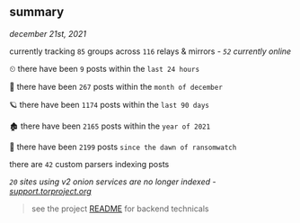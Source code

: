 
## summary
_december 21st, 2021_

currently tracking `85` groups across `116` relays & mirrors - _`52` currently online_

⏲ there have been `9` posts within the `last 24 hours`

🦈 there have been `267` posts within the `month of december`

🪐 there have been `1174` posts within the `last 90 days`

🏚 there have been `2165` posts within the `year of 2021`

🦕 there have been `2199` posts `since the dawn of ransomwatch`

there are `42` custom parsers indexing posts

_`20` sites using v2 onion services are no longer indexed - [support.torproject.org](https://support.torproject.org/onionservices/v2-deprecation/)_

> see the project [README](https://github.com/thetanz/ransomwatch#ransomwatch--) for backend technicals

